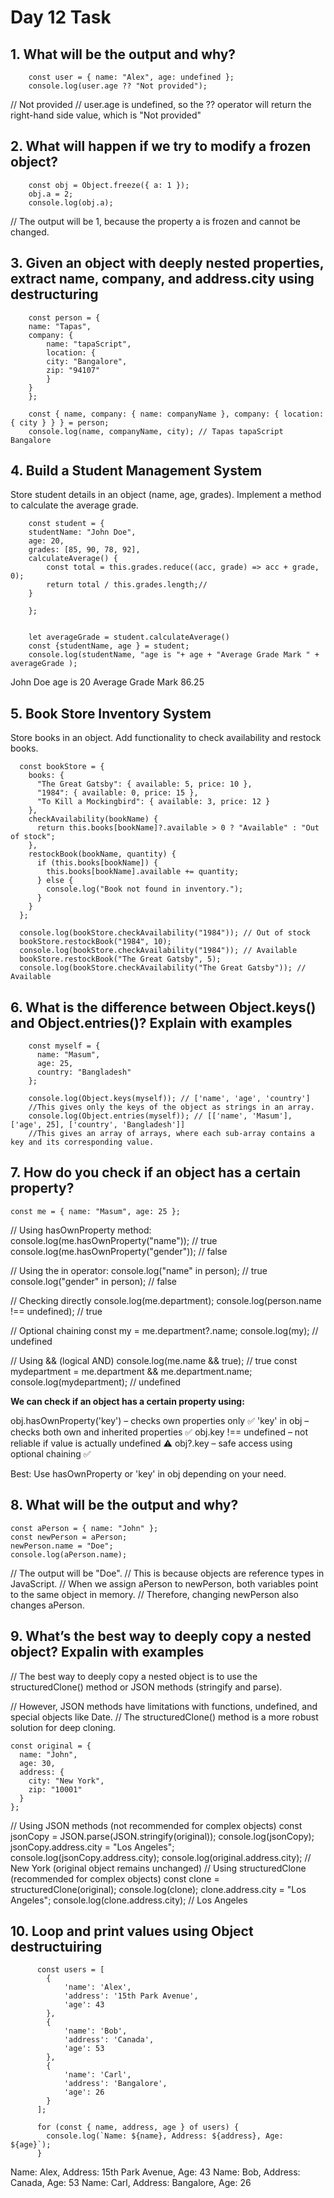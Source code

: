 # Day 12 Task

## 1. What will be the output and why?

        const user = { name: "Alex", age: undefined };
        console.log(user.age ?? "Not provided");

// Not provided
// user.age is undefined, so the ?? operator will return the right-hand side value, which is "Not provided"

## 2. What will happen if we try to modify a frozen object?

        const obj = Object.freeze({ a: 1 });
        obj.a = 2;
        console.log(obj.a);

// The output will be 1, because the property a is frozen and cannot be changed.

## 3. Given an object with deeply nested properties, extract name, company, and address.city using destructuring

        const person = {
        name: "Tapas",
        company: {
            name: "tapaScript",
            location: {
            city: "Bangalore",
            zip: "94107"
            }
        }
        };

        const { name, company: { name: companyName }, company: { location: { city } } } = person;
        console.log(name, companyName, city); // Tapas tapaScript Bangalore


## 4. Build a Student Management System
 Store student details in an object (name, age, grades).
 Implement a method to calculate the average grade.

        const student = {
        studentName: "John Doe",
        age: 20,
        grades: [85, 90, 78, 92],
        calculateAverage() {
            const total = this.grades.reduce((acc, grade) => acc + grade, 0);
            return total / this.grades.length;//
        }

        };


        let averageGrade = student.calculateAverage()
        const {studentName, age } = student;
        console.log(studentName, "age is "+ age + "Average Grade Mark " + averageGrade );

John Doe age is 20 Average Grade Mark 86.25

## 5. Book Store Inventory System
 Store books in an object.
 Add functionality to check availability and restock books.

      const bookStore = {
        books: {
          "The Great Gatsby": { available: 5, price: 10 },
          "1984": { available: 0, price: 15 },
          "To Kill a Mockingbird": { available: 3, price: 12 }
        },
        checkAvailability(bookName) {
          return this.books[bookName]?.available > 0 ? "Available" : "Out of stock";
        },
        restockBook(bookName, quantity) {
          if (this.books[bookName]) {
            this.books[bookName].available += quantity;
          } else {
            console.log("Book not found in inventory.");
          }
        }
      };

      console.log(bookStore.checkAvailability("1984")); // Out of stock
      bookStore.restockBook("1984", 10);
      console.log(bookStore.checkAvailability("1984")); // Available
      bookStore.restockBook("The Great Gatsby", 5);
      console.log(bookStore.checkAvailability("The Great Gatsby")); // Available

## 6. What is the difference between Object.keys() and Object.entries()? Explain with examples
        const myself = {
          name: "Masum",
          age: 25,
          country: "Bangladesh"
        };

        console.log(Object.keys(myself)); // ['name', 'age', 'country']
        //This gives only the keys of the object as strings in an array.
        console.log(Object.entries(myself)); // [['name', 'Masum'], ['age', 25], ['country', 'Bangladesh']]
        //This gives an array of arrays, where each sub-array contains a key and its corresponding value.


## 7. How do you check if an object has a certain property?


    const me = { name: "Masum", age: 25 };

// Using hasOwnProperty method:
      console.log(me.hasOwnProperty("name"));   // true
      console.log(me.hasOwnProperty("gender")); // false

// Using the in operator:
      console.log("name" in person);   // true
      console.log("gender" in person); // false

// Checking directly
      console.log(me.department);
      console.log(person.name !== undefined); // true

// Optional chaining
      const my = me.department?.name;
      console.log(my); // undefined

// Using && (logical AND)
      console.log(me.name && true); // true
      const mydepartment = me.department && me.department.name;
      console.log(mydepartment); // undefined

<b>We can check if an object has a certain property using:</b>

obj.hasOwnProperty('key') – checks own properties only ✅
'key' in obj – checks both own and inherited properties ✅
obj.key !== undefined – not reliable if value is actually undefined ⚠️
obj?.key – safe access using optional chaining ✅

Best: Use hasOwnProperty or 'key' in obj depending on your need.


## 8. What will be the output and why?

    const aPerson = { name: "John" };
    const newPerson = aPerson;
    newPerson.name = "Doe";
    console.log(aPerson.name);

// The output will be "Doe".
// This is because objects are reference types in JavaScript. 
// When we assign aPerson to newPerson, both variables point to the same object in memory. 
// Therefore, changing newPerson also changes aPerson.



## 9. What’s the best way to deeply copy a nested object? Expalin with examples

// The best way to deeply copy a nested object is to use the structuredClone() method or JSON methods (stringify and parse).

// However, JSON methods have limitations with functions, undefined, and special objects like Date.
// The structuredClone() method is a more robust solution for deep cloning.

    const original = {
      name: "John",
      age: 30,
      address: {
        city: "New York",
        zip: "10001"
      }
    };

// Using JSON methods (not recommended for complex objects)
        const jsonCopy = JSON.parse(JSON.stringify(original));
        console.log(jsonCopy);
        jsonCopy.address.city = "Los Angeles";
        console.log(jsonCopy.address.city);
        console.log(original.address.city); // New York (original object remains unchanged)
// Using structuredClone (recommended for complex objects)
        const clone = structuredClone(original);
        console.log(clone);
        clone.address.city = "Los Angeles";
        console.log(clone.address.city); // Los Angeles


## 10. Loop and print values using Object destructuiring


          const users = [
            {
                'name': 'Alex',
                'address': '15th Park Avenue',
                'age': 43
            },
            {
                'name': 'Bob',
                'address': 'Canada',
                'age': 53
            },
            {
                'name': 'Carl',
                'address': 'Bangalore',
                'age': 26
            }
          ];

          for (const { name, address, age } of users) {
            console.log(`Name: ${name}, Address: ${address}, Age: ${age}`);
          }

Name: Alex, Address: 15th Park Avenue, Age: 43
Name: Bob, Address: Canada, Age: 53
Name: Carl, Address: Bangalore, Age: 26